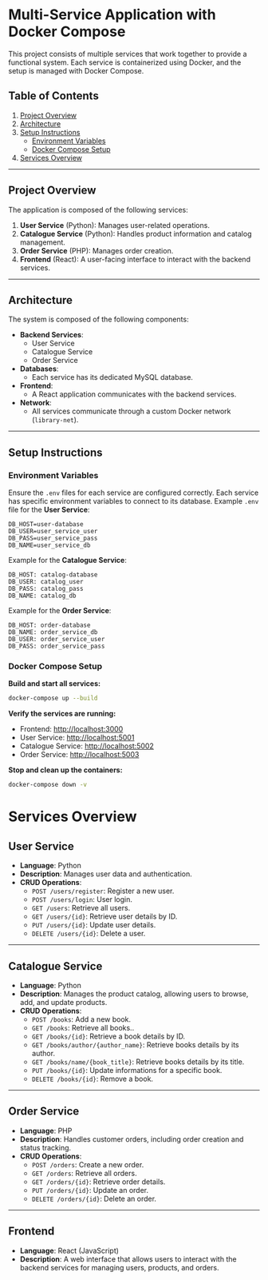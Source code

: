 # Multi-Service Application with Docker Compose

This project consists of multiple services that work together to provide a functional system. Each service is containerized using Docker, and the setup is managed with Docker Compose.

## Table of Contents
1. [Project Overview](#project-overview)
2. [Architecture](#architecture)
3. [Setup Instructions](#setup-instructions)
   - [Environment Variables](#environment-variables)
   - [Docker Compose Setup](#docker-compose-setup)
4. [Services Overview](#services-overview)

---

## Project Overview
The application is composed of the following services:
1. **User Service** (Python): Manages user-related operations.
2. **Catalogue Service** (Python): Handles product information and catalog management.
3. **Order Service** (PHP): Manages order creation.
4. **Frontend** (React): A user-facing interface to interact with the backend services.

---

## Architecture
The system is composed of the following components:
- **Backend Services**:
  - User Service
  - Catalogue Service
  - Order Service
- **Databases**:
  - Each service has its dedicated MySQL database.
- **Frontend**:
  - A React application communicates with the backend services.
- **Network**:
  - All services communicate through a custom Docker network (`library-net`).

---

## Setup Instructions

### Environment Variables
Ensure the `.env` files for each service are configured correctly. Each service has specific environment variables to connect to its database. Example `.env` file for the **User Service**:

```env
DB_HOST=user-database
DB_USER=user_service_user
DB_PASS=user_service_pass
DB_NAME=user_service_db
```
Example for the **Catalogue Service**: 
```env
DB_HOST: catalog-database
DB_USER: catalog_user
DB_PASS: catalog_pass
DB_NAME: catalog_db
```

Example for the **Order Service**:
```env
DB_HOST: order-database
DB_NAME: order_service_db
DB_USER: order_service_user
DB_PASS: order_service_pass
```

### Docker Compose Setup

**Build and start all services:**

```bash
docker-compose up --build
```

**Verify the services are running:**

-   Frontend: [http://localhost:3000](http://localhost:3000/)
-   User Service: [http://localhost:5001](http://localhost:5001/)
-   Catalogue Service: [http://localhost:5002](http://localhost:5002/)
-   Order Service: [http://localhost:5003](http://localhost:5003/)

**Stop and clean up the containers:**

```bash
docker-compose down -v
```

# Services Overview

## User Service
- **Language**: Python
- **Description**: Manages user data and authentication.
- **CRUD Operations**:
  - `POST /users/register`: Register a new user.
  - `POST /users/login`: User login.
  - `GET /users`: Retrieve all users.
  - `GET /users/{id}`: Retrieve user details by ID.
  - `PUT /users/{id}`: Update user details.
  - `DELETE /users/{id}`: Delete a user.

---

## Catalogue Service
- **Language**: Python
- **Description**: Manages the product catalog, allowing users to browse, add, and update products.
- **CRUD Operations**:
  - `POST /books`: Add a new book.
  - `GET /books`: Retrieve all books..
  - `GET /books/{id}`: Retrieve a book details by ID.
  - `GET /books/author/{author_name}`: Retrieve books details by its author.
  - `GET /books/name/{book_title}`: Retrieve books details by its title.
  - `PUT /books/{id}`: Update informations for a specific book.
  - `DELETE /books/{id}`: Remove a book.

---

## Order Service
- **Language**: PHP
- **Description**: Handles customer orders, including order creation and status tracking.
- **CRUD Operations**:
  - `POST /orders`: Create a new order.
  - `GET /orders`: Retrieve all orders.
  - `GET /orders/{id}`: Retrieve order details.
  - `PUT /orders/{id}`: Update an order.
  - `DELETE /orders/{id}`: Delete an order.

---

## Frontend
- **Language**: React (JavaScript)
- **Description**: A web interface that allows users to interact with the backend services for managing users, products, and orders.
